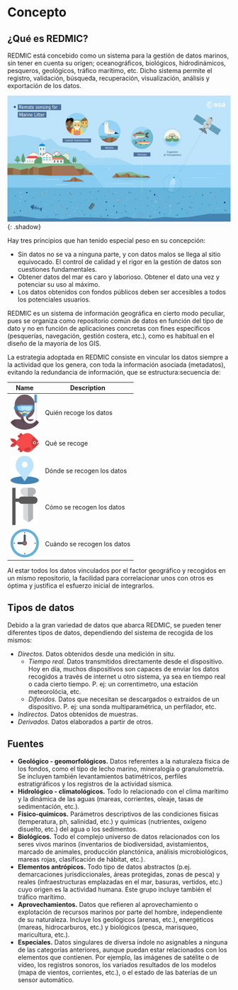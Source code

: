 # Concepto
## ¿Qué es REDMIC?
REDMIC está concebido como un sistema para la gestión de datos marinos, sin tener en cuenta su origen; oceanográficos, biológicos, hidrodinámicos, pesqueros, geológicos, tráfico marítimo, etc. Dicho sistema permite el registro, validación, búsqueda, recuperación, visualización, análisis y exportación de los datos.

![data_sources](images/data_sources.jpg){: .shadow}

Hay tres principios que han tenido especial peso en su concepción:

* Sin datos no se va a ninguna parte, y con datos malos se llega al sitio equivocado. El control de calidad y el rigor en la gestión de datos son cuestiones fundamentales.
* Obtener datos del mar es caro y laborioso. Obtener el dato una vez y potenciar su uso al máximo.
* Los datos obtenidos con fondos públicos deben ser accesibles a todos los potenciales usuarios.

REDMIC es un sistema de información geográfica en cierto modo peculiar, pues se organiza como repositorio común de datos en función del tipo de dato y no en función de aplicaciones concretas con fines específicos (pesquerías, navegación, gestión costera, etc.), como es habitual en el diseño de la mayoría de los GIS.

La estrategia adoptada en REDMIC consiste en vincular los datos siempre a la actividad que los genera, con toda la información asociada (metadatos), evitando la redundancia de información, que se estructura:secuencia de:


|                           Name                           	|                        Description                       	|
|:--------------------------------------------------------:	|----------------------------------------------------------|
| ![who](images/diver.png)   | Quién recoge los datos      |
| ![what](images/fish.png)   | Qué se recoge               |
| ![where](images/point.png) | Dónde se recogen los datos  |
| ![how](images/catcher.png) | Cómo se recogen los datos   |
| ![when](images/clock.png)  | Cuándo se recogen los datos |


Al estar todos los datos vinculados por el factor geográfico y recogidos en un mismo repositorio, la facilidad para correlacionar unos con otros es óptima y justifica el esfuerzo inicial de integrarlos.

## Tipos de datos
Debido a la gran variedad de datos que abarca REDMIC, se pueden tener diferentes tipos de datos, dependiendo del sistema de recogida de los mismos:

* *Directos.* Datos obtenidos desde una medición in situ.
    * *Tiempo real.* Datos transmitidos directamente desde el dispositivo. Hoy en día, muchos dispositivos son capaces de enviar los datos recogidos a través de internet u otro sistema, ya sea en tiempo real o cada cierto tiempo. P. ej: un correntimetro, una estación meteorolócia, etc.
    * *Diferidos.* Datos que necesitan se descargados o extraidos de un dispositivo. P. ej: una sonda multiparamétrica, un perfilador, etc.
* *Indirectos.* Datos obtenidos de muestras.
* *Derivados.* Datos elaborados a partir de otros.


## Fuentes
* **Geológico - geomorfológicos.** Datos referentes a la naturaleza física de los fondos, como el tipo de lecho marino, mineralogía o granulometría. Se incluyen también levantamientos batimétricos, perfiles estratigráficos y los registros de la actividad sísmica.
* **Hidrológico - climatológicos.** Todo lo relacionado con el clima marítimo y la dinámica de las aguas (mareas, corrientes, oleaje, tasas de sedimentación, etc.).
* **Físico-químicos.** Parámetros descriptivos de las condiciones físicas (temperatura, ph, salinidad, etc.) y químicas (nutrientes, oxígeno disuelto, etc.) del agua o los sedimentos.
* **Biológicos.** Todo el complejo universo de datos relacionados con los seres vivos marinos (inventarios de biodiversidad, avistamientos, marcado de animales, producción planctónica, análisis microbiológicos, mareas rojas, clasificación de hábitat, etc.).
* **Elementos antrópicos.** Todo tipo de datos abstractos (p.ej. demarcaciones jurisdiccionales, áreas protegidas, zonas de pesca) y reales (infraestructuras emplazadas en el mar, basuras, vertidos, etc.) cuyo origen es la actividad humana. Este grupo incluye también el tráfico marítimo.
* **Aprovechamientos.** Datos que refieren al aprovechamiento o explotación de recursos marinos por parte del hombre, independiente de su naturaleza. Incluye los geológicos (arenas, etc.), energéticos (mareas, hidrocarburos, etc.) y biológicos (pesca, marisqueo, maricultura, etc.).
* **Especiales.** Datos singulares de diversa índole no asignables a ninguna de las categorías anteriores, aunque puedan estar relacionados con los elementos que contienen. Por ejemplo, las imágenes de satélite o de vídeo, los registros sonoros, los variados resultados de los modelos (mapa de vientos, corrientes, etc.), o el estado de las baterías de un sensor automático.


